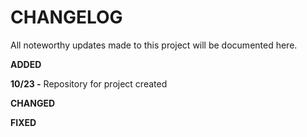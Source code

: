# CHANGELOG 

All noteworthy updates made to this project will be documented here.

**ADDED**

**10/23 -** Repository for project created

**CHANGED**

**FIXED** 
